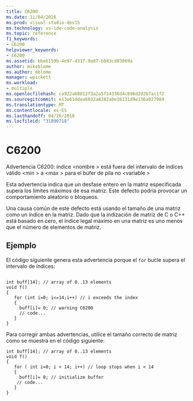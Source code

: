 ```yaml
---
title: C6200
ms.date: 11/04/2016
ms.prod: visual-studio-dev15
ms.technology: vs-ide-code-analysis
ms.topic: reference
f1_keywords:
- C6200
helpviewer_keywords:
- C6200
ms.assetid: bbeb159b-4e97-4317-9a07-bb83cd03069a
author: mikeblome
ms.author: mblome
manager: wpickett
ms.workload:
- multiple
ms.openlocfilehash: ca922a68812f3a2a5f24336d4c696d2d2b7ac1f2
ms.sourcegitcommit: e13e61ddea6032a8282abe16131d9e136a927984
ms.translationtype: MT
ms.contentlocale: es-ES
ms.lasthandoff: 04/26/2018
ms.locfileid: "31890718"
---
```

# <a name="c6200"></a>C6200
Advertencia C6200: índice \<nombre > está fuera del intervalo de índices válido \<min > a \<max > para el búfer de pila no \<variable >

 Esta advertencia indica que un desfase entero en la matriz especificada supera los límites máximos de esa matriz. Este defecto podría provocar un comportamiento aleatorio o bloqueos.

 Una causa común de este defecto está usando el tamaño de una matriz como un índice en la matriz. Dado que la indización de matriz de C o C++ está basado en cero, el índice legal máximo en una matriz es uno menos que el número de elementos de matriz.

## <a name="example"></a>Ejemplo
 El código siguiente genera esta advertencia porque el `for` bucle supera el intervalo de índices:

```

int buff[14]; // array of 0..13 elements
void f()
{
   for (int i=0; i<=14;i++) // i exceeds the index
   {
     buff[i]= 0; // warning C6200
     // code...
   }
}
```

 Para corregir ambas advertencias, utilice el tamaño correcto de matriz como se muestra en el código siguiente:

```
int buff[14]; // array of 0..13 elements
void f()
{
   for ( int i=0; i < 14; i++) // loop stops when i < 14
   {
     buff[i]= 0; // initialize buffer
    // code...
   }
}
```